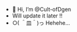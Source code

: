 - 👋 Hi, I’m @Cult-ofDgen
- Will update it later !!
- ○( ＾皿＾)っ Hehehe…


<!---
Cult-ofDgen/Cult-ofDgen is a ✨ special ✨ repository because its `README.md` (this file) appears on your GitHub profile.
You can click the Preview link to take a look at your changes.
--->
